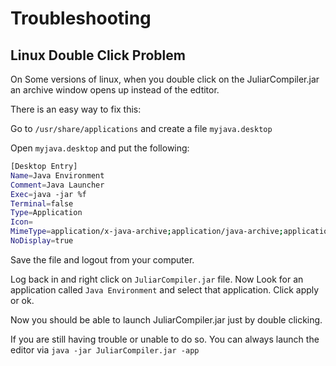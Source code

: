 # Troubleshooting

## Linux Double Click Problem

On Some versions of linux, when you double click on the JuliarCompiler.jar an archive window opens up instead of the edtitor.

There is an easy way to fix this:

Go to `/usr/share/applications` and create a file `myjava.desktop`

Open `myjava.desktop` and put the following:

```bash
[Desktop Entry]
Name=Java Environment
Comment=Java Launcher
Exec=java -jar %f
Terminal=false
Type=Application
Icon=
MimeType=application/x-java-archive;application/java-archive;application/x-jar;
NoDisplay=true
```

Save the file and logout from your computer.

Log back in and right click on `JuliarCompiler.jar` file.
Now Look for an application called `Java Environment` and select that application.
Click apply or ok.

Now you should be able to launch JuliarCompiler.jar just by double clicking.

If you are still having trouble or unable to do so.
You can always launch the editor via `java -jar JuliarCompiler.jar -app`